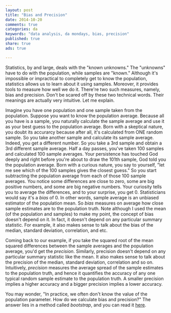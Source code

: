 ```yaml
---
layout: post
title: "Bias and Precision"
date: 2014-10-20 
comments: true
categories: da
keywords: "data analysis, da mondays, bias, precision"
published: true
share: true
ads: true

---
```

Statistics, by and large, deals with the "known unknowns." The "unknowns" have to do with the population, while samples are "known." Although it's impossible or impractical to completely get to know the population, statistics allows us to learn about it using samples. Moreover, it provides tools to measure how well we do it. There're two such measures, namely, bias and precision. Don't be scared off by these two technical words. Their meanings are actually very intuitive. Let me explain.

Imagine you have one population and one sample taken from the population. Suppose you want to know the population average. Because all you have is a sample, you naturally calculate the sample average and use it as your best guess to the population average. Born with a skeptical nature, you doubt its accurarcy because after all, it's calculated from ONE random sample. So you take another sample and calculate its sample average. Indeed, you get a different number. So you take a 3rd sample and obtain a 3rd different sample average. Half a day passes, you've taken 100 samples and calculated 100 sample averages. Your persistence has touched God deeply and right before you're about to draw the 101th sample, God told you the population average. Born with a curious nature, you say to yourself, "let me see which of the 100 samples gives the closest guess." So you start subtracting the population average from each of those 100 sample averages. You notice some differences are close to zero, some are big positive numbers, and some are big negative numbers. Your curiosity tells you to average the differences, and to your surprise, you get 0. Statisticians would say it's a *bias* of 0. In other words, sample average is an unbiased estimator of the population mean. So *bias* measures on average how close sample estimates are to the population truth. Note although I used the mean (of the population and samples) to make my point, the concept of bias doesn't depend on it. In fact, it doesn't depend on any particular summary statistic. For example, it also makes sense to talk about the bias of the median, standard deviation, correlation, and etc.

Coming back to our example, if you take the squared root of the mean squared differences between the sample averages and the population average, you'd get the *precision*. Similarly, precision doesn't depend on any particular summary statistic like the mean. It also makes sense to talk about the precision of the median, standard deviation, correlation and so on. Intuitively, *precision* measures the average spread of the sample estimates to the population truth, and hence it quantifies the accuracy of any one typical random sample estimate to the population truth. A smaller precision implies a higher accuracy and a bigger precision implies a lower accuracy. 

You may wonder, "In practice, we often don't know the value of the population parameter. How do we calculate bias and precision?" The answer lies in a method called *bootstrap*, and you can read it [here](http://masterr.org/r/an-example-of-the-bootstrap-method/).   